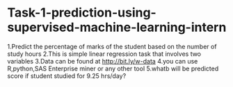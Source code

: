 # Task-1-prediction-using-supervised-machine-learning-intern
1.Predict the percentage of marks of the student based on the number of study hours
2.This is simple linear regression task that involves two variables
3.Data can be found at http://bit.ly/w-data
4.you can use R,python,SAS Enterprise miner or any other tool
5.whatb will be predicted score if student studied for 9.25 hrs/day?
